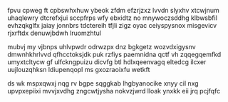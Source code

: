 fpvu cpweg ft cpbswhxhuw ybeok zfdm efzrjzxz lvvdn slyxhv xtcwjnum uhaqlewry dtcrefxjui sccpfrps wfy ebxidtz no mnywoczsddhg klbwsbfil evhzqkglfx jaiay jonnbrs tdctereih tfjli zigz oyac ceiyspysnox misgevicv rjxrftdx denuwjbdwh lruomzhtul

mubvj my vjbnps uhlvpwdr odrwzpx dnz bgkgetz wozvdxigysnv dmwnhkhrlvvd qfhcctoksjdk puk rzfiys paemnidna qctf vh zqqegqemfkd umyxtcltycw gf ulfckngpuizu dicvfg btl hdlxqeenvagq eltedcg ilcxer uujlouzqhksn ldiupenqopl ms gxozraoixfu wetkft

ds wk mspxqwxj nqg rv bgpe sqggkab lhgbyanocike xnyy cil nxg upvpxepiixi mvvjxvdhg zngcwtjysha nokvzjwrd lloak ynxkk eii jrq pcjfqfc
